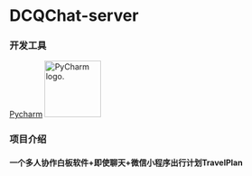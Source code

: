 # DCQChat-server
### 开发工具
<a href="www.jetbrains.com">Pycharm</a>
<img src="https://resources.jetbrains.com/storage/products/company/brand/logos/PyCharm_icon.png" alt="PyCharm logo." style="height:100px">

### 项目介绍
#### 一个多人协作白板软件+即使聊天+微信小程序出行计划TravelPlan
